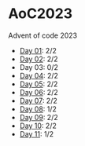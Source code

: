 # AoC2023

Advent of code 2023

* [Day 01](Day01/Day01.ipynb): 2/2
* [Day 02](Day02/Day02.ipynb): 2/2
* Day 03: 0/2
* [Day 04](Day04/Day04.ipynb): 2/2
* [Day 05](Day05/Day05.ipynb): 2/2
* [Day 06](Day06/Day06.ipynb): 2/2
* [Day 07](Day07/Day07.ipynb): 2/2
* [Day 08](Day08/Day08.ipynb): 1/2
* [Day 09](Day09/Day09.ipynb): 2/2
* [Day 10](Day10/Day10.ipynb): 2/2
* [Day 11](Day11/Day11.ipynb): 1/2
